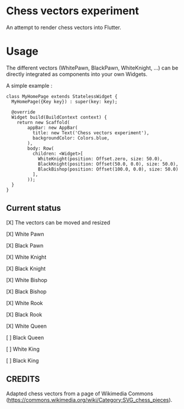 # Chess vectors experiment

An attempt to render chess vectors into Flutter.

# Usage

The different vectors (WhitePawn, BlackPawn, WhiteKnight, ...) can be directly integrated as
components into your own Widgets.

A simple example :

```
class MyHomePage extends StatelessWidget {
  MyHomePage({Key key}) : super(key: key);

  @override
  Widget build(BuildContext context) {
    return new Scaffold(
        appBar: new AppBar(
          title: new Text('Chess vectors experiment'),
          backgroundColor: Colors.blue,
        ),
        body: Row(
          children: <Widget>[
            WhiteKnight(position: Offset.zero, size: 50.0),
            BlackKnight(position: Offset(50.0, 0.0), size: 50.0),
            BlackBishop(position: Offset(100.0, 0.0), size: 50.0)
          ],
        ));
  }
}
```


## Current status

[X] The vectors can be moved and resized

[X] White Pawn

[X] Black Pawn

[X] White Knight

[X] Black Knight

[X] White Bishop

[X] Black Bishop

[X] White Rook

[X] Black Rook

[X] White Queen

[ ] Black Queen

[ ] White King

[ ] Black King

## CREDITS

Adapted chess vectors from a page of Wikimedia Commons
 (https://commons.wikimedia.org/wiki/Category:SVG_chess_pieces).
